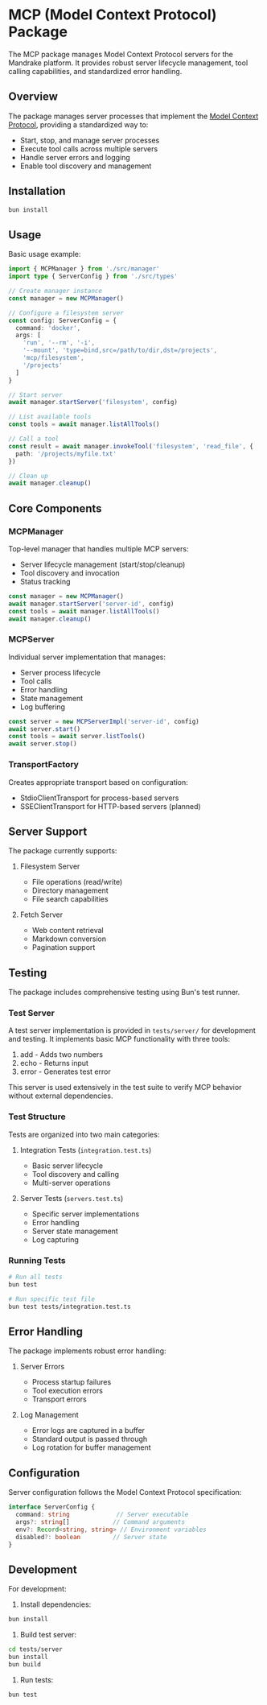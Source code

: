 # MCP (Model Context Protocol) Package

The MCP package manages Model Context Protocol servers for the Mandrake platform. It provides robust server lifecycle management, tool calling capabilities, and standardized error handling.

## Overview

The package manages server processes that implement the [Model Context Protocol](https://github.com/modelcontextprotocol/protocol), providing a standardized way to:

- Start, stop, and manage server processes
- Execute tool calls across multiple servers
- Handle server errors and logging
- Enable tool discovery and management

## Installation

```bash
bun install
```

## Usage

Basic usage example:

```typescript
import { MCPManager } from './src/manager'
import type { ServerConfig } from './src/types'

// Create manager instance
const manager = new MCPManager()

// Configure a filesystem server
const config: ServerConfig = {
  command: 'docker',
  args: [
    'run', '--rm', '-i',
    '--mount', 'type=bind,src=/path/to/dir,dst=/projects',
    'mcp/filesystem',
    '/projects'
  ]
}

// Start server
await manager.startServer('filesystem', config)

// List available tools
const tools = await manager.listAllTools()

// Call a tool
const result = await manager.invokeTool('filesystem', 'read_file', {
  path: '/projects/myfile.txt'
})

// Clean up
await manager.cleanup()
```

## Core Components

### MCPManager

Top-level manager that handles multiple MCP servers:

- Server lifecycle management (start/stop/cleanup)
- Tool discovery and invocation
- Status tracking

```typescript
const manager = new MCPManager()
await manager.startServer('server-id', config)
const tools = await manager.listAllTools()
await manager.cleanup()
```

### MCPServer

Individual server implementation that manages:

- Server process lifecycle
- Tool calls
- Error handling
- State management
- Log buffering

```typescript
const server = new MCPServerImpl('server-id', config)
await server.start()
const tools = await server.listTools()
await server.stop()
```

### TransportFactory

Creates appropriate transport based on configuration:

- StdioClientTransport for process-based servers
- SSEClientTransport for HTTP-based servers (planned)

## Server Support

The package currently supports:

1. Filesystem Server
   - File operations (read/write)
   - Directory management
   - File search capabilities

2. Fetch Server
   - Web content retrieval
   - Markdown conversion
   - Pagination support

## Testing

The package includes comprehensive testing using Bun's test runner.

### Test Server

A test server implementation is provided in `tests/server/` for development and testing. It implements basic MCP functionality with three tools:

1. add - Adds two numbers
2. echo - Returns input
3. error - Generates test error

This server is used extensively in the test suite to verify MCP behavior without external dependencies.

### Test Structure

Tests are organized into two main categories:

1. Integration Tests (`integration.test.ts`)
   - Basic server lifecycle
   - Tool discovery and calling
   - Multi-server operations

2. Server Tests (`servers.test.ts`)
   - Specific server implementations
   - Error handling
   - Server state management
   - Log capturing

### Running Tests

```bash
# Run all tests
bun test

# Run specific test file
bun test tests/integration.test.ts
```

## Error Handling

The package implements robust error handling:

1. Server Errors
   - Process startup failures
   - Tool execution errors
   - Transport errors

2. Log Management
   - Error logs are captured in a buffer
   - Standard output is passed through
   - Log rotation for buffer management

## Configuration

Server configuration follows the Model Context Protocol specification:

```typescript
interface ServerConfig {
  command: string             // Server executable
  args?: string[]            // Command arguments
  env?: Record<string, string> // Environment variables
  disabled?: boolean         // Server state
}
```

## Development

For development:

1. Install dependencies:

```bash
bun install
```

1. Build test server:

```bash
cd tests/server
bun install
bun build
```

1. Run tests:

```bash
bun test
```
